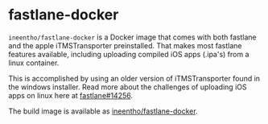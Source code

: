 # fastlane-docker

`ineentho/fastlane-docker` is a Docker image that comes with both fastlane and the apple iTMSTransporter preinstalled. That makes most fastlane features available, including uploading compiled iOS apps (.ipa's) from a linux container.

This is accomplished by using an older version of iTMSTransporter found in the windows installer. Read more about the challenges of uploading iOS apps on linux here at [fastlane#14256](https://github.com/fastlane/fastlane/issues/14256).

The build image is available as [ineentho/fastlane-docker](https://hub.docker.com/r/ineentho/fastlane-docker).
